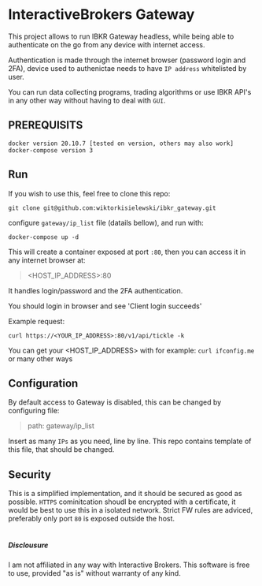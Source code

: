 # InteractiveBrokers Gateway
This project allows to run IBKR Gateway headless, while being able to authenticate on the go from any device with internet access.

Authentication is made through the internet browser (password login and 2FA), device used to authenictae needs to have `IP address` whitelisted by user.

You can run data collecting programs, trading algorithms or use IBKR API's in any other way without having to deal with `GUI`.

## PREREQUISITS
```
docker version 20.10.7 [tested on version, others may also work]
docker-compose version 3
```
## Run
If you wish to use this, feel free to clone this repo:

```
git clone git@github.com:wiktorkisielewski/ibkr_gateway.git
```

configure `gateway/ip_list` file (datails bellow), and run with:

```
docker-compose up -d
```

This will create a container exposed at port `:80`, then you can access it in any internet browser at:
> <HOST_IP_ADDRESS>:80

It handles login/password and the 2FA authentication.

You should login in browser and see 'Client login succeeds'

Example request:
```
curl https://<YOUR_IP_ADDRESS>:80/v1/api/tickle -k 
```
You can get your <HOST_IP_ADDRESS> with for example: `curl ifconfig.me` or many other ways

## Configuration
By default access to Gateway is disabled, this can be changed by configuring file:
> path: gateway/ip_list

Insert as many `IPs` as you need, line by line. This repo contains template of this file, that should be changed.

## Security
This is a simplified implementation, and it should be secured as good as possible.
`HTTPS` cominitcation shoudl be encrypted with a certificate, it would be best to use this in a isolated network.
Strict FW rules are adviced, preferably only port `80` is exposed outside the host.
</br>
</br>
##### Disclousure
I am not affiliated in any way with Interactive Brokers. This software is free to use, provided "as is" without warranty of any kind.
